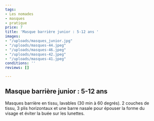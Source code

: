 ```yaml
---
tags:
- Les nomades
- masques
- pratique
price: 7
title: 'Masque barrière junior : 5-12 ans '
images:
- "/uploads/masques_junior.jpg"
- "/uploads/masques-44.jpeg"
- "/uploads/masques-46.jpeg"
- "/uploads/masques-42.jpeg"
- "/uploads/masques-41.jpeg"
conditions: ''
reviews: []

---
```

## Masque barrière junior : 5-12 ans

Masques barrière en tissu, lavables (30 min à 60 degrés). 2 couches de tissu, 3 plis horizontaux et une barre nasale pour épouser la forme du visage et éviter la buée sur les lunettes.